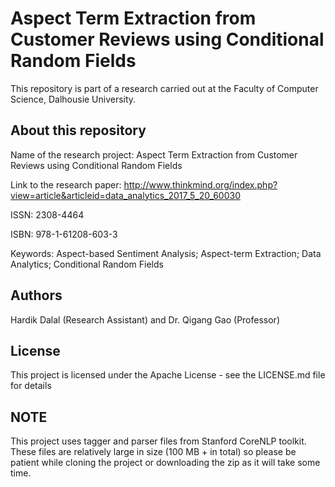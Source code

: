 # Aspect Term Extraction from Customer Reviews using Conditional Random Fields

This repository is part of a research carried out at the Faculty of Computer Science, Dalhousie University.

## About this repository

Name of the research project: Aspect Term Extraction from Customer Reviews using Conditional Random Fields

Link to the research paper: http://www.thinkmind.org/index.php?view=article&articleid=data_analytics_2017_5_20_60030

ISSN: 2308-4464

ISBN: 978-1-61208-603-3

Keywords: Aspect-based Sentiment Analysis; Aspect-term Extraction; Data Analytics; Conditional Random Fields

## Authors

Hardik Dalal (Research Assistant) and Dr. Qigang Gao (Professor)

## License

This project is licensed under the Apache License - see the LICENSE.md file for details

## NOTE

This project uses tagger and parser files from Stanford CoreNLP toolkit. These files are relatively large in size (100 MB + in total) so please be patient while cloning the project or downloading the zip as it will take some time.
